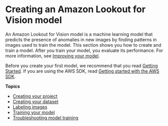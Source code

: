 # Creating an Amazon Lookout for Vision model<a name="model"></a>

An Amazon Lookout for Vision model is a machine learning model that predicts the presence of anomalies in new images by finding patterns in images used to train the model\. This section shows you how to create and train a model\. After you train your model, you evaluate its performance\. For more information, see [Improving your model](improve.md)\.

Before you create your first model, we recommend that you read [Getting Started](getting-started.md)\. If you are using the AWS SDK, read [Getting started with the AWS SDK](getting-started-sdk.md)\. 

**Topics**
+ [Creating your project](model-create-project.md)
+ [Creating your dataset](model-create-dataset.md)
+ [Labeling images](model-labelling-overview.md)
+ [Training your model](model-train.md)
+ [Troubleshooting model training](troubleshoot-model-training.md)